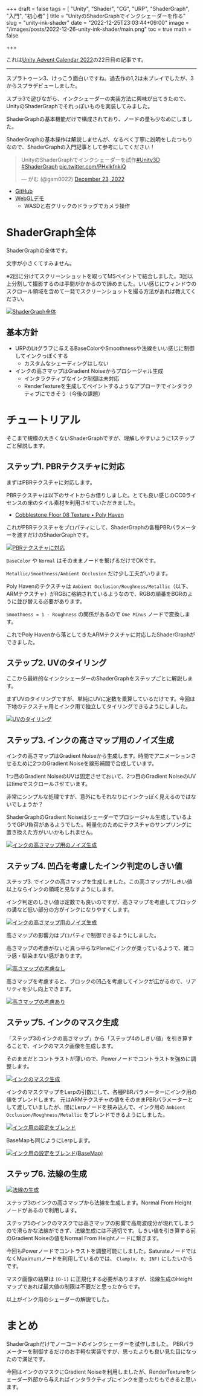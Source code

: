 +++
draft = false
tags = [
    "Unity", "Shader", "CG", "URP", "ShaderGraph", "入門", "初心者"
]
title = "UnityのShaderGraphでインクシェーダーを作る"
slug = "unity-ink-shader"
date = "2022-12-25T23:03:44+09:00"
image = "/images/posts/2022-12-26-unity-ink-shader/main.png"
toc = true
math = false

+++

これは[Unity Advent Calendar 2022](https://qiita.com/advent-calendar/2022/unity)の22日目の記事です。

---

スプラトゥーン3、けっこう面白いですね。過去作の1,2は未プレイでしたが、3からスプラデビューしました。

スプラ3で遊びながら、インクシェーダーの実装方法に興味が出てきたので、UnityのShaderGraphでそれっぽいものを実装してみました。

ShaderGraphの基本機能だけで構成されており、ノードの量も少なめにしました。

ShaderGraphの基本操作は解説しませんが、なるべく丁寧に説明をしたつもりなので、ShaderGraphの入門記事として参考にしてください！

<blockquote class="twitter-tweet"><p lang="ja" dir="ltr">UnityのShaderGraphでインクシェーダーを試作<a href="https://twitter.com/hashtag/Unity3D?src=hash&amp;ref_src=twsrc%5Etfw">#Unity3D</a> <a href="https://twitter.com/hashtag/ShaderGraph?src=hash&amp;ref_src=twsrc%5Etfw">#ShaderGraph</a> <a href="https://t.co/PHxIkfnkiQ">pic.twitter.com/PHxIkfnkiQ</a></p>&mdash; がむ (@gam0022) <a href="https://twitter.com/gam0022/status/1606141695724204032?ref_src=twsrc%5Etfw">December 23, 2022</a></blockquote> <script async src="https://platform.twitter.com/widgets.js" charset="utf-8"></script>

- [GitHub](https://github.com/gam0022/ShaderPlaygroundURP/tree/main/Assets/ShaderPlaygroundURP/InkShader)
- [WebGLデモ](https://gam0022.net/ShaderPlaygroundURP/)
    - WASDと右クリックのドラッグでカメラ操作

<!--more-->

# ShaderGraph全体

ShaderGraphの全体です。

文字が小さくてすみません。

※2回に分けてスクリーンショットを取ってMSペイントで結合しました。3回以上分割して撮影するのは手間がかかるので諦めました。いい感じにウィンドウのスクロール領域を含めて一発でスクリーンショットを撮る方法があれば教えてください。

[![ShaderGraph全体](/images/posts/2022-12-26-unity-ink-shader/shader-graph-all.png)](/images/posts/2022-12-26-unity-ink-shader/shader-graph-all.png)

## 基本方針

- URPのLitグラフに与えるBaseColorやSmoothnessや法線をいい感じに制御してインクっぽくする
    - カスタムなシェーディングはしない
- インクの高さマップはGradient Noiseからプロシージャル生成
    - インタラクティブなインク制御は未対応
    - RenderTextureを生成してペイントするようなアプローチでインタラクティブにできそう（今後の課題）

# チュートリアル

そこまで規模の大きくないShaderGraphですが、理解しやすいように1ステップごと解説します。

## ステップ1. PBRテクスチャに対応

まずはPBRテクスチャに対応します。

PBRテクスチャは以下のサイトからお借りしました。とても良い感じのCC0ライセンスの床のタイル素材を利用させていただきました。

- [Cobblestone Floor 08 Texture • Poly Haven](https://polyhaven.com/a/cobblestone_floor_08)

これがPBRテクスチャをプロパティにして、ShaderGraphの各種PBRパラメーターを渡すだけのShaderGraphです。

[![PBRテクスチャに対応](/images/posts/2022-12-26-unity-ink-shader/1-armtex.png)](/images/posts/2022-12-26-unity-ink-shader/1-armtex.png)

`BaseColor` や `Normal` はそのままノードを繋げるだけでOKです。

`Metallic/Smoothness/Ambient Occlusion` だけ少し工夫がいります。

Poly Havenのテクスチャは `Ambient Occlusion/Roughness/Metallic`（以下、ARMテクスチャ）がRGBに格納されているようなので、RGBの順番をBGRのように並び替える必要があります。

`Smoothness = 1 - Roughness` の関係があるので `One Minus` ノードで変換します。

これでPoly Havenから落としてきたARMテクスチャに対応したShaderGraphができました。

## ステップ2. UVのタイリング

ここから最終的なインクシェーダーのShaderGraphをステップごとに解説します。

まずUVのタイリングですが、単純にUVに定数を乗算しているだけです。今回は下地のテクスチャ用とインク用で独立してタイリングできるようにしました。

[![UVのタイリング](/images/posts/2022-12-26-unity-ink-shader/2-uv.png)](/images/posts/2022-12-26-unity-ink-shader/2-uv.png)

## ステップ3. インクの高さマップ用のノイズ生成

インクの高さマップはGradient Noiseから生成します。時間でアニメーションさせるために2つのGradient Noiseを線形補間で合成しています。

1つ目のGradient NoiseのUVは固定させておいて、2つ目のGradient NoiseのUVはtimeでスクロールさせています。

非常にシンプルな処理ですが、意外にもそれなりにインクっぽく見えるのではないでしょうか？

ShaderGraphのGradient Noiseはシェーダーでプロシージャル生成しているようでGPU負荷があるようでした。軽量化のためにテクスチャのサンプリングに置き換えた方がいいかもしれません。

[![インクの高さマップ用のノイズ生成](/images/posts/2022-12-26-unity-ink-shader/3-noise.png)](/images/posts/2022-12-26-unity-ink-shader/3-noise.png)

## ステップ4. 凹凸を考慮したインク判定のしきい値

ステップ3. でインクの高さマップを生成しました。この高さマップがしきい値以上ならインクの領域と見なすようにします。

インク判定のしきい値は定数でも良いのですが、高さマップを考慮してブロックの溝など低い部分の方がインクになりやすくします。

[![インクの高さマップ用のノイズ生成](/images/posts/2022-12-26-unity-ink-shader/4-threshold.png)](/images/posts/2022-12-26-unity-ink-shader/4-threshold.png)

高さマップの影響力はプロパティで制御できるようにしました。

高さマップの考慮がないと真っ平らなPlaneにインクが乗っているようで、雑コラ感・馴染まない感があります。

[![高さマップの考慮なし](/images/posts/2022-12-26-unity-ink-shader/height-intensity-off.png)](/images/posts/2022-12-26-unity-ink-shader/height-intensity-off.png)

高さマップを考慮すると、ブロックの凹凸を考慮してインクが広がるので、リアリティを少し向上できます。

[![高さマップの考慮あり](/images/posts/2022-12-26-unity-ink-shader/height-intensity-on.png)](/images/posts/2022-12-26-unity-ink-shader/height-intensity-on.png)

## ステップ5. インクのマスク生成

「ステップ3のインクの高さマップ」から「ステップ4のしきい値」を引き算することで、インクのマスク画像を生成します。

そのままだとコントラストが薄いので、Powerノードでコントラストを強めに調整します。

[![インクのマスク生成](/images/posts/2022-12-26-unity-ink-shader/5-1-ink-mask.png)](/images/posts/2022-12-26-unity-ink-shader/5-1-ink-mask.png)

インクのマスクマップをLerpの引数にして、各種PBRパラメーターにインク用の値をブレンドします。
元はARMテクスチャの値をそのままPBRパラメーターとして渡していましたが、間にLerpノードを挟み込んで、インク用の `Ambient Occlusion/Roughness/Metallic` をブレンドできるようにしました。

[![インク用の設定をブレンド](/images/posts/2022-12-26-unity-ink-shader/5-2-ink-mask.png)](/images/posts/2022-12-26-unity-ink-shader/5-2-ink-mask.png)

BaseMapも同じようにLerpします。

[![インク用の設定をブレンド(BaseMap)](/images/posts/2022-12-26-unity-ink-shader/5-3-ink-mask.png)](/images/posts/2022-12-26-unity-ink-shader/5-3-ink-mask.png)

## ステップ6. 法線の生成

[![法線の生成](/images/posts/2022-12-26-unity-ink-shader/6-normal.png)](/images/posts/2022-12-26-unity-ink-shader/6-normal.png)

ステップ3のインクの高さマップから法線を生成します。Normal From Heightノードがあるので利用します。

ステップ5のインクのマスクでは高さマップの影響で高周波成分が現れてしまうので滑らかな法線ができず、法線生成には不適切です。しきい値を引き算する前のGradient Noiseの値をNormal From Heightノードに繋ぎます。

今回もPowerノードでコントラストを調整可能にしました。SaturateノードではなくMaximumノードを利用しているのでは、 `Clamp(x, 0, INF)` にしたいからです。

マスク画像の結果は `[0-1]` に正規化する必要がありますが、法線生成のHeightマップであれば最大値の制限は不要だと思ったからです。

以上がインク用のシェーダーの解説でした。

# まとめ

ShaderGraphだけでノーコードのインクシェーダーを試作しました。
PBRパラメーターを制御するだけのお手軽な実装ですが、思ったよりも良い見た目になったので満足です。

今回はインクのマスクにGradient Noiseを利用しましたが、RenderTextureをシェーダー外部から与えればインタラクティブにインクを塗ったりもできると思います。